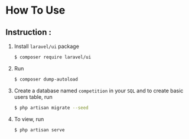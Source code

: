 # How To Use
## Instruction :
1. Install `laravel/ui` package
    ```sh
    $ composer require laravel/ui
    ```
2. Run
    ```sh
    $ composer dump-autoload
    ```
3. Create a database named `competition` in your `SQL` and to create basic users table, run
    ```sh
    $ php artisan migrate --seed
    ``` 
4. To view, run 
    ```sh
    $ php artisan serve
    ``` 